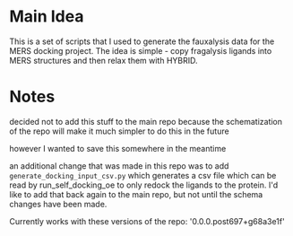 # Main Idea
This is a set of scripts that I used to generate the fauxalysis data for the MERS docking project.
The idea is simple - copy fragalysis ligands into MERS structures and then relax them with HYBRID.

# Notes
decided not to add this stuff to the main repo because the schematization of the repo will make it much simpler to do
this in the future

however I wanted to save this somewhere in the meantime

an additional change that was made in this repo was to add `generate_docking_input_csv.py` which generates a csv file
which can be read by run_self_docking_oe to only redock the ligands to the protein.
I'd like to add that back again to the main repo, but not until the schema changes have been made.

Currently works with these versions of the repo:
'0.0.0.post697+g68a3e1f'



